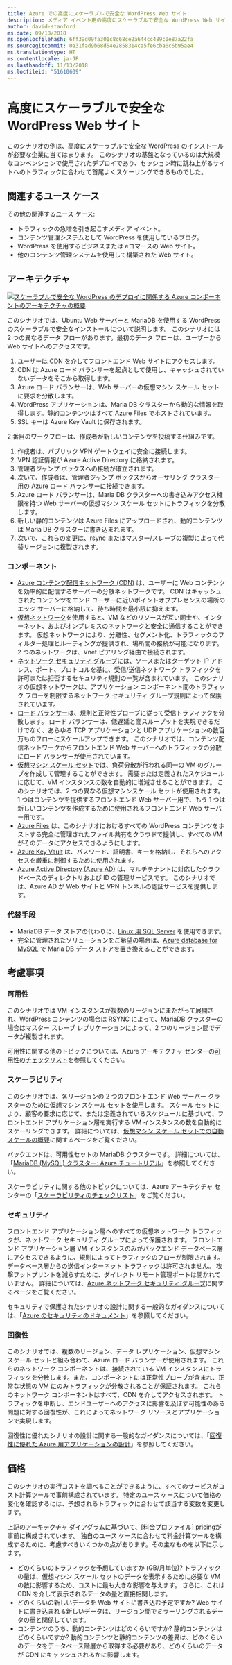 ```yaml
---
title: Azure での高度にスケーラブルで安全な WordPress Web サイト
description: メディア イベント用の高度にスケーラブルで安全な WordPress Web サイトを構築します。
author: david-stanford
ms.date: 09/18/2018
ms.openlocfilehash: 6ff39d09fa301c8c68ce2a644cc489c0e87a22fa
ms.sourcegitcommit: 0a31fad9b68d54e2858314ca5fe6cba6c6b95ae4
ms.translationtype: HT
ms.contentlocale: ja-JP
ms.lasthandoff: 11/13/2018
ms.locfileid: "51610609"
---
```

# <a name="highly-scalable-and-secure-wordpress-website"></a>高度にスケーラブルで安全な WordPress Web サイト

このシナリオの例は、高度にスケーラブルで安全な WordPress のインストールが必要な企業に当てはまります。 このシナリオの基盤となっているのは大規模なコンベンションで使用されたデプロイであり、セッション時に跳ね上がるサイトへのトラフィックに合わせて首尾よくスケーリングできるものでした。

## <a name="relevant-use-cases"></a>関連するユース ケース

その他の関連するユース ケース:

* トラフィックの急増を引き起こすメディア イベント。
* コンテンツ管理システムとして WordPress を使用しているブログ。
* WordPress を使用するビジネスまたは eコマースの Web サイト。
* 他のコンテンツ管理システムを使用して構築された Web サイト。

## <a name="architecture"></a>アーキテクチャ

[![スケーラブルで安全な WordPress のデプロイに関係する Azure コンポーネントのアーキテクチャの概要](media/secure-scalable-wordpress.png)](media/secure-scalable-wordpress.png#lightbox)

このシナリオでは、Ubuntu Web サーバーと MariaDB を使用する WordPress のスケーラブルで安全なインストールについて説明します。 このシナリオには 2 つの異なるデータ フローがあります。最初のデータ フローは、ユーザーから Web サイトへのアクセスです。

1. ユーザーは CDN を介してフロントエンド Web サイトにアクセスします。
2. CDN は Azure ロード バランサーを起点として使用し、キャッシュされていないデータをそこから取得します。
3. Azure ロード バランサーは、Web サーバーの仮想マシン スケール セットに要求を分散します。
4. WordPress アプリケーションは、Maria DB クラスターから動的な情報を取得します。静的コンテンツはすべて Azure Files でホストされています。
5. SSL キーは Azure Key Vault に保存されます。

2 番目のワークフローは、作成者が新しいコンテンツを投稿する仕組みです。

1. 作成者は、パブリック VPN ゲートウェイに安全に接続します。
2. VPN 認証情報が Azure Active Directory に格納されます。
3. 管理者ジャンプ ボックスへの接続が確立されます。
4. 次いで、作成者は、管理者ジャンプ ボックスからオーサリング クラスター用の Azure ロード バランサーに接続できます。
5. Azure ロード バランサーは、Maria DB クラスターへの書き込みアクセス権限を持つ Web サーバーの仮想マシン スケール セットにトラフィックを分散します。
6. 新しい静的コンテンツは Azure Files にアップロードされ、動的コンテンツは Maria DB クラスターに書き込まれます。
7. 次いで、これらの変更は、rsync またはマスター/スレーブの複製によって代替リージョンに複製されます。

### <a name="components"></a>コンポーネント

* [Azure コンテンツ配信ネットワーク (CDN)](/azure/cdn/cdn-overview) は、ユーザーに Web コンテンツを効率的に配信するサーバーの分散ネットワークです。 CDN はキャッシュされたコンテンツをエンド ユーザーに近いポイントオブプレゼンスの場所のエッジ サーバーに格納して、待ち時間を最小限に抑えます。
* [仮想ネットワーク](/azure/virtual-network/virtual-networks-overview)を使用すると、VM などのリソースが互い同士や、インターネット、およびオンプレミスのネットワークと安全に通信することができます。 仮想ネットワークにより、分離性、セグメント化、トラフィックのフィルター処理とルーティングが提供され、場所間の接続が可能になります。 2 つのネットワークは、Vnet ピアリング経由で接続されます。
* [ネットワーク セキュリティ グループ](/azure/virtual-network/security-overview)には、ソースまたはターゲット IP アドレス、ポート、プロトコルを基に、受信/送信ネットワーク トラフィックを許可または拒否するセキュリティ規則の一覧が含まれています。 このシナリオの仮想ネットワークは、アプリケーション コンポーネント間のトラフィック フローを制限するネットワーク セキュリティ グループ規則によって保護されています。
* [ロード バランサー](/azure/load-balancer/load-balancer-overview)は、規則と正常性プローブに従って受信トラフィックを分散します。 ロード バランサーは、低遅延と高スループットを実現できるだけでなく、あらゆる TCP アプリケーションと UDP アプリケーションの数百万ものフローにスケールアップできます。 このシナリオでは、コンテンツ配信ネットワークからフロントエンド Web サーバーへのトラフィックの分散にロード バランサーが使用されています。
* [仮想マシン スケール セット][docs-vmss]では、負荷分散が行われる同一の VM のグループを作成して管理することができます。 需要または定義されたスケジュールに応じて、VM インスタンスの数を自動的に増減させることができます。 このシナリオでは、2 つの異なる仮想マシンスケール セットが使用されます。1 つはコンテンツを提供するフロントエンド Web サーバー用で、もう 1 つは新しいコンテンツを作成するために使用されるフロントエンド Web サーバー用です。
* [Azure Files](/azure/storage/files/storage-files-introduction) は、このシナリオにおけるすべての WordPress コンテンツをホストする完全に管理されたファイル共有をクラウドで提供し、すべての VM がそのデータにアクセスできるようにします。
* [Azure Key Vault](/azure/key-vault/key-vault-overview) は、パスワード、証明書、キーを格納し、それらへのアクセスを厳重に制御するために使用されます。
* [Azure Active Directory (Azure AD)](/azure/active-directory/fundamentals/active-directory-whatis) は、マルチテナントに対応したクラウドベースのディレクトリおよび ID の管理サービスです。 このシナリオでは、Azure AD が Web サイトと VPN トンネルの認証サービスを提供します。

### <a name="alternatives"></a>代替手段

* MariaDB データ ストアの代わりに、[Linux 用 SQL Server](/azure/virtual-machines/linux/sql/sql-server-linux-virtual-machines-overview) を使用できます。
* 完全に管理されたソリューションをご希望の場合は、[Azure database for MySQL](/azure/mysql/overview) で Maria DB データ ストアを置き換えることができます。

## <a name="considerations"></a>考慮事項

### <a name="availability"></a>可用性

このシナリオでは VM インスタンスが複数のリージョンにまたがって展開され、WordPress コンテンツの場合は RSYNC によって、MariaDB クラスターの場合はマスター スレーブ レプリケーションによって、2 つのリージョン間でデータが複製されます。

可用性に関する他のトピックについては、Azure アーキテクチャ センターの[可用性のチェックリスト][availability]を参照してください。

### <a name="scalability"></a>スケーラビリティ

このシナリオでは、各リージョンの 2 つのフロントエンド Web サーバー クラスターのために仮想マシン スケール セットを使用します。 スケール セットにより、顧客の要求に応じて、または定義されているスケジュールに基づいて、フロントエンド アプリケーション層を実行する VM インスタンスの数を自動的にスケーリングできます。 詳細については、[仮想マシン スケール セットでの自動スケールの概要][docs-vmss-autoscale]に関するページをご覧ください。

バックエンドは、可用性セットの MariaDB クラスターです。 詳細については、「[MariaDB (MySQL) クラスター: Azure チュートリアル][mariadb-tutorial]」を参照してください。

スケーラビリティに関する他のトピックについては、Azure アーキテクチャ センターの「[スケーラビリティのチェックリスト][scalability]」をご覧ください。

### <a name="security"></a>セキュリティ

フロントエンド アプリケーション層へのすべての仮想ネットワーク トラフィックが、ネットワーク セキュリティ グループによって保護されます。 フロントエンド アプリケーション層 VM インスタンスのみがバックエンド データベース層にアクセスできるように、規則によってトラフィックのフローが制限されます。 データベース層からの送信インターネット トラフィックは許可されません。 攻撃フットプリントを減らすために、ダイレクト リモート管理ポートは開かれていません。 詳細については、[Azure ネットワーク セキュリティ グループ][docs-nsg]に関するページをご覧ください。

セキュリティで保護されたシナリオの設計に関する一般的なガイダンスについては、「[Azure のセキュリティのドキュメント][security]」を参照してください。

### <a name="resiliency"></a>回復性

このシナリオでは、複数のリージョン、データ レプリケーション、仮想マシン スケール セットと組み合わて、Azure ロード バランサーが使用されます。 これらのネットワーク コンポーネントは、接続されている VM インスタンスにトラフィックを分散します。また、コンポーネントには正常性プローブが含まれ、正常な状態の VM にのみトラフィックが分散されることが保証されます。 これらのネットワーク コンポーネントはすべて、CDN を介してアクセスされます。 トラフィックを中断し、エンドユーザーへのアクセスに影響を及ぼす可能性のある問題に対する回復性が、これによってネットワーク リソースとアプリケーションで実現します。

回復性に優れたシナリオの設計に関する一般的なガイダンスについては、「[回復性に優れた Azure 用アプリケーションの設計][resiliency]」を参照してください。

## <a name="pricing"></a>価格

このシナリオの実行コストを調べることができるように、すべてのサービスがコスト計算ツールで事前構成されています。 特定のユース ケースについて価格の変化を確認するには、予想されるトラフィックに合わせて該当する変数を変更します。

上記のアーキテクチャ ダイアグラムに基づいて、[料金プロファイル] [ pricing]が事前に構成されています。 独自のユース ケースに合わせて料金計算ツールを構成するために、考慮すべきいくつかの点があります。その主なものを以下に示します。

* どのくらいのトラフィックを予想していますか (GB/月単位)? トラフィックの量は、仮想マシン スケール セットのデータを表示するために必要な VM の数に影響するため、コストに最も大きな影響を与えます。 さらに、これは CDN を介して表示されるデータの量と直接相関します。
* どのくらいの新しいデータを Web サイトに書き込む予定ですか? Web サイトに書き込まれる新しいデータは、リージョン間でミラーリングされるデータの量と関係しています。
* コンテンツのうち、動的コンテンツはどのくらいですか? 静的コンテンツはどのくらいですか? 動的コンテンツと静的コンテンツの差異は、どのくらいのデータをデータベース階層から取得する必要があり、どのくらいのデータが CDN にキャッシュされるかに影響します。

<!-- links -->
[architecture]: ./media/architecture-secure-scalable-wordpress.png
[mariadb-tutorial]: /azure/virtual-machines/linux/classic/mariadb-mysql-cluster
[docs-vmss]: /azure/virtual-machine-scale-sets/overview
[docs-vmss-autoscale]: /azure/virtual-machine-scale-sets/virtual-machine-scale-sets-autoscale-overview
[docs-nsg]: /azure/virtual-network/security-overview
[security]: /azure/security/
[availability]: ../../checklist/availability.md
[resiliency]: /azure/architecture/resiliency/
[scalability]: /azure/architecture/checklist/scalability
[pricing]: https://azure.com/e/a8c4809dab444c1ca4870c489fbb196b
